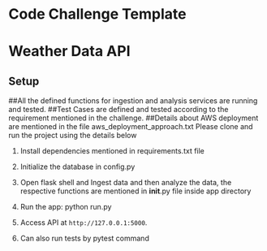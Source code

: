 # Code Challenge Template
# Weather Data API

## Setup
##All the defined functions for ingestion and analysis services are running and tested. 
##Test Cases are defined and tested according to the requirement mentioned in the challenge.
##Details about AWS deployment are mentioned in the file aws_deployment_approach.txt
Please clone and run the project using the details below
1. Install dependencies mentioned in requirements.txt file

2. Initialize the database in config.py 

3. Open flask shell and Ingest data and then analyze the data, the respective functions are mentioned in __init__.py file inside app directory

4. Run the app: python run.py

5. Access API at `http://127.0.0.1:5000`.

6. Can also run tests by pytest command
